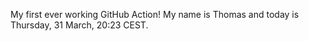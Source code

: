 My first ever working GitHub Action!
My name is Thomas and today is Thursday, 31 March, 20:23 CEST. 
